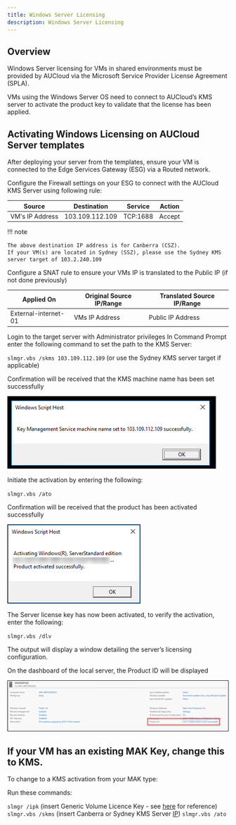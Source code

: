 ```yaml
---
title: Windows Server Licensing
description: Windows Server Licensing
---
```


## Overview

Windows Server licensing for VMs in shared environments must be provided by AUCloud via the Microsoft Service Provider License Agreement (SPLA).

VMs using the Windows Server OS need to connect to AUCloud’s KMS server to activate the product key to validate that the license has been applied.

## Activating Windows Licensing on AUCloud Server templates

After deploying your server from the templates, ensure your VM is connected to the Edge Services Gateway (ESG) via a Routed network.

Configure the Firewall settings on your ESG to connect with the AUCloud KMS Server using following rule:

| Source | Destination | Service | Action |
| -----  | -----       | ----    | ----   |
|VM's IP Address | 103.109.112.109 | TCP:1688 | Accept |

!!! note

    The above destination IP address is for Canberra (CSZ). 
    If your VM(s) are located in Sydney (SSZ), please use the Sydney KMS server target of 103.2.240.109

Configure a SNAT rule to ensure your VMs IP is translated to the Public IP (if not done previously)

| Applied On | Original Source IP/Range | Translated Source IP/Range |
| ---------  | -----------------------  | ------------------------  |
| External-internet-01 | VMs IP Address | Public IP Address |

Login to the target server with Administrator privileges In Command Prompt enter the following command to set the path to the KMS Server:

`slmgr.vbs /skms 103.109.112.109`
(or use the Sydney KMS server target if applicable)

Confirmation will be received that the KMS machine name has been set successfully

![Windows Script Host](./assets/windows_script_host.png)

Initiate the activation by entering the following:

`slmgr.vbs /ato`

Confirmation will be received that the product has been activated successfully

![confirmation](./assets/confirmation.png)

The Server license key has now been activated, to verify the activation, enter the following:

`slmgr.vbs /dlv`

The output will display a window detailing the server’s licensing configuration.

On the dashboard of the local server, the Product ID will be displayed

![properties](./assets/properties.png)

## If your VM has an existing MAK Key, change this to KMS.

To change to a KMS activation from your MAK type:

Run these commands:

`slmgr /ipk` (insert Generic Volume Licence Key - see [here](https://docs.microsoft.com/en-us/windows-server/get-started/kms-client-activation-keys) for reference)
`slmgr.vbs /skms` (insert Canberra or Sydney KMS Server [IP](../../reference_urls.md#aucloud-kms-server))
`slmgr.vbs /ato`
